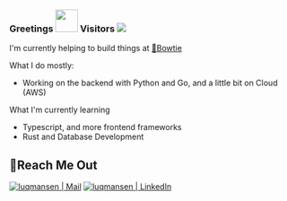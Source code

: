 ### Greetings <img src="https://pic.funnygifsbox.com/uploads/2019/06/funnygifsbox.com-2019-06-28-12-23-55-93.gif" width="40"> Visitors ![](https://komarev.com/ghpvc/?username=luqmansen)

I'm currently helping to build things at [🎀Bowtie](https://www.bowtie.com.hk/en)


What I do mostly:
- Working on the backend with Python and Go, and a little bit on Cloud (AWS)

What I'm currently learning
- Typescript, and more frontend frameworks
- Rust and Database Development


## 📍Reach Me Out
[<img alt="luqmansen | Mail" src="https://img.shields.io/badge/Gmail-D14836?style=for-the-badge&logo=gmail&logoColor=white" />](mailto:luqmansen@gmail.com?Subject=Hello!)
[<img alt="luqmansen | LinkedIn" src="https://img.shields.io/badge/linkedin-%230077B5.svg?&style=for-the-badge&logo=linkedin&logoColor=white" />](https://linkedin.com/in/luqmansen)
<br/>
